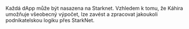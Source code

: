 Každá dApp může být nasazena na Starknet. Vzhledem k tomu, že Káhira umožňuje všeobecný výpočet, lze zavést a zpracovat jakoukoli podnikatelskou logiku přes StarkNet.